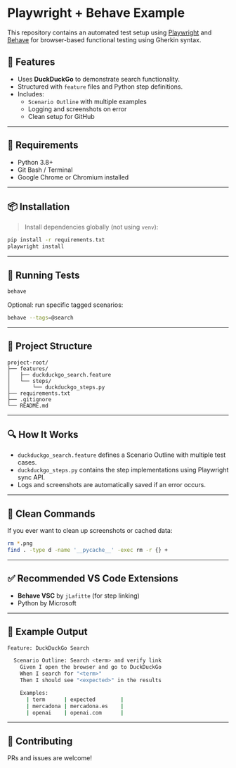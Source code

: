 # Playwright + Behave Example

This repository contains an automated test setup using [Playwright](https://playwright.dev/python/) and [Behave](https://behave.readthedocs.io/en/stable/) for browser-based functional testing using Gherkin syntax.

## 🚀 Features

- Uses **DuckDuckGo** to demonstrate search functionality.
- Structured with `feature` files and Python step definitions.
- Includes:
  - `Scenario Outline` with multiple examples
  - Logging and screenshots on error
  - Clean setup for GitHub

---

## 🧰 Requirements

- Python 3.8+
- Git Bash / Terminal
- Google Chrome or Chromium installed

---

## 📦 Installation

> Install dependencies globally (not using `venv`):

```bash
pip install -r requirements.txt
playwright install
```

---

## 🧪 Running Tests

```bash
behave
```

Optional: run specific tagged scenarios:

```bash
behave --tags=@search
```

---

## 📝 Project Structure

```
project-root/
├── features/
│   ├── duckduckgo_search.feature
│   └── steps/
│       └── duckduckgo_steps.py
├── requirements.txt
├── .gitignore
└── README.md
```

---

## 🔍 How It Works

- `duckduckgo_search.feature` defines a Scenario Outline with multiple test cases.
- `duckduckgo_steps.py` contains the step implementations using Playwright sync API.
- Logs and screenshots are automatically saved if an error occurs.

---

## 🧼 Clean Commands

If you ever want to clean up screenshots or cached data:

```bash
rm *.png
find . -type d -name '__pycache__' -exec rm -r {} +
```

---

## ✅ Recommended VS Code Extensions

- **Behave VSC** by `jLafitte` (for step linking)
- Python by Microsoft

---

## 🧪 Example Output

```bash
Feature: DuckDuckGo Search

  Scenario Outline: Search <term> and verify link
    Given I open the browser and go to DuckDuckGo
    When I search for "<term>"
    Then I should see "<expected>" in the results

    Examples:
      | term      | expected        |
      | mercadona | mercadona.es    |
      | openai    | openai.com      |
```

---

## 🤝 Contributing

PRs and issues are welcome!
